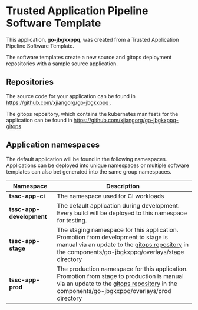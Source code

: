 # Trusted Application Pipeline Software Template

This application, **go-jbgkxppq**, was created from a Trusted Application Pipeline Software Template.

The software templates create a new source and gitops deployment repositories with a sample source application. 

## Repositories

The source code for your application can be found in [https://github.com/xjiangorg/go-jbgkxppq ](https://github.com/xjiangorg/go-jbgkxppq ).
 
The gitops repository, which contains the kubernetes manifests for the application can be found in 
[https://github.com/xjiangorg/go-jbgkxppq-gitops ](https://github.com/xjiangorg/go-jbgkxppq-gitops ) 

## Application namespaces 

The default application will be found in the following namespaces. Applications can be deployed into unique namespaces or multiple software templates can also bet generated into the same group namespaces.  

|  Namespace   |  Description   |  
| -------- | -------- |
| **tssc-app-ci** | The namespace used for CI workloads |
| **tssc-app-development** | The default application during development. Every build will be deployed to this namespace for testing. |
| **tssc-app-stage** | The staging namespace for this application. Promotion from development to stage is manual via an update to the [gitops repository](https://github.com/xjiangorg/go-jbgkxppq-gitops ) in the components/go-jbgkxppq/overlays/stage directory |
| **tssc-app-prod** | The production namespace for this application. Promotion from stage to production is manual via an update to the [gitops repository](https://github.com/xjiangorg/go-jbgkxppq-gitops ) in the components/go-jbgkxppq/overlays/prod directory |